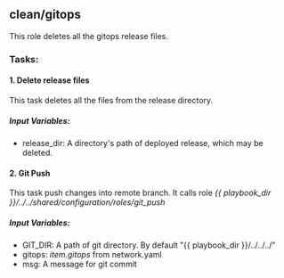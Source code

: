 [//]: # (##############################################################################################)
[//]: # (Copyright Accenture. All Rights Reserved.)
[//]: # (SPDX-License-Identifier: Apache-2.0)
[//]: # (##############################################################################################)

## clean/gitops
This role deletes all the gitops release files.

### Tasks:
#### 1. Delete release files
This task deletes all the files from the release directory.
##### Input Variables:
 - release_dir: A directory's path of deployed release, which may be deleted.

#### 2. Git Push
This task push changes into remote branch.
It calls role *{{ playbook_dir }}/../../shared/configuration/roles/git_push*

##### Input Variables:
 - GIT_DIR: A path of git directory. By default "{{ playbook_dir }}/../../../"
 - gitops: *item.gitops* from network.yaml
 - msg: A message for git commit

